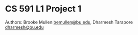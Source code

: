 # CS 591 L1 Project 1 

Authors: Brooke Mullen <bemullen@bu.edu>, Dharmesh Tarapore <dharmesh@bu.edu>
